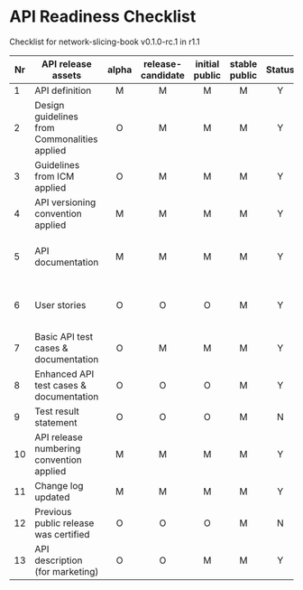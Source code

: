 # API Readiness Checklist

Checklist for network-slicing-book v0.1.0-rc.1 in r1.1

| Nr | API release assets  | alpha | release-candidate |  initial<br>public | stable<br> public | Status |                                    Reference information                                    |
|----|----------------------------------------------|:-----:|:-----------------:|:-------:|:------:|:----:|:-------------------------------------------------------------------------------------------:|
|  1 | API definition                               |   M   |         M         |    M    |    M   |  Y   |                   [link](/code/API_definitions/NetworkSliceBooking.yaml)                    |
|  2 | Design guidelines from Commonalities applied |   O   |         M         |    M    |    M   |  Y   |                   [r3.2](https://github.com/camaraproject/Commonalities/releases/tag/r3.2)                                                                          |
|  3 | Guidelines from ICM applied                  |   O   |         M         |    M    |    M   |  Y   |                   [r3.2](https://github.com/camaraproject/IdentityAndConsentManagement/releases/tag/r3.2)                                                                          |
|  4 | API versioning convention applied            |   M   |         M         |    M    |    M   |   Y  |                                           v0.1.0-rc.1                                            |
|  5 | API documentation                            |   M   |         M         |    M    |    M   |   Y  |         Embed documentation into API spec - [link](/code/NetworkSliceBooking.yaml)          |
|  6 | User stories                                 |   O   |         O         |    O    |    M   |   Y  | [UserStory for Network Slicing Booking](/documentation/API_documentation/NSB_User_Story.md) |
|  7 | Basic API test cases & documentation         |   O   |         M         |    M    |    M   |   Y  |              [link](/code/Test_definitions)               |
|  8 | Enhanced API test cases & documentation      |   O   |         O         |    O    |    M   |   Y  |                [link](/code/Test_definitions)                |
|  9 | Test result statement                        |   O   |         O         |    O    |    M   |   N  |                                                                                             |
| 10 | API release numbering convention applied     |   M   |         M         |    M    |    M   |   Y  |                                                                                             |
| 11 | Change log updated                           |   M   |         M         |    M    |    M   |   Y  |                                    [link](/CHANGELOG.md)                                    |
| 12 | Previous public release was certified        |   O   |         O         |    O    |    M   |   N  |                                                                                             |
| 13 | API description (for marketing)               |   O   |         O         |    M    |    M   |   Y  |                               [Wiki link]( https://lf-camaraproject.atlassian.net/wiki/spaces/CAM/pages/81166982/NetworkSliceBooking+API+description)   |                                                           |

